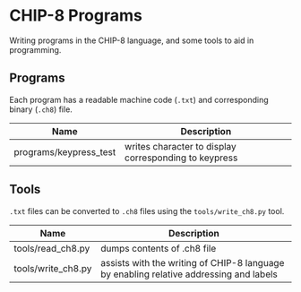 # CHIP-8 Programs

Writing programs in the CHIP-8 language, and some tools to aid in programming.

## Programs
Each program has a readable machine code (`.txt`) and corresponding binary (`.ch8`) file.

Name  | Description
------------- | -------------
programs/keypress_test | writes character to display corresponding to keypress


## Tools
`.txt` files can be converted to `.ch8` files using the `tools/write_ch8.py` tool.

Name  | Description
------------- | -------------
tools/read_ch8.py | dumps contents of .ch8 file
tools/write_ch8.py | assists with the writing of CHIP-8 language by enabling relative addressing and labels
